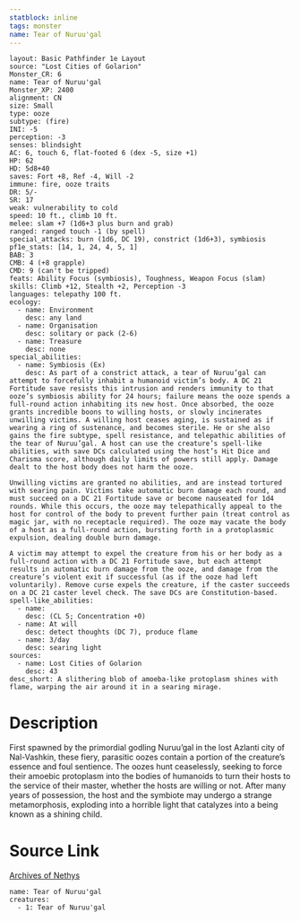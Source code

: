 ```yaml
---
statblock: inline
tags: monster
name: Tear of Nuruu'gal
---
```

```statblock
layout: Basic Pathfinder 1e Layout
source: "Lost Cities of Golarion"
Monster_CR: 6
name: Tear of Nuruu'gal
Monster_XP: 2400
alignment: CN
size: Small
type: ooze
subtype: (fire)
INI: -5
perception: -3
senses: blindsight
AC: 6, touch 6, flat-footed 6 (dex -5, size +1)
HP: 62
HD: 5d8+40
saves: Fort +8, Ref -4, Will -2
immune: fire, ooze traits
DR: 5/-
SR: 17
weak: vulnerability to cold
speed: 10 ft., climb 10 ft.
melee: slam +7 (1d6+3 plus burn and grab)
ranged: ranged touch -1 (by spell)
special_attacks: burn (1d6, DC 19), constrict (1d6+3), symbiosis
pf1e_stats: [14, 1, 24, 4, 5, 1]
BAB: 3
CMB: 4 (+8 grapple)
CMD: 9 (can't be tripped)
feats: Ability Focus (symbiosis), Toughness, Weapon Focus (slam)
skills: Climb +12, Stealth +2, Perception -3
languages: telepathy 100 ft.
ecology:
  - name: Environment
    desc: any land
  - name: Organisation
    desc: solitary or pack (2-6)
  - name: Treasure
    desc: none
special_abilities:
  - name: Symbiosis (Ex)
    desc: As part of a constrict attack, a tear of Nuruu’gal can attempt to forcefully inhabit a humanoid victim’s body. A DC 21 Fortitude save resists this intrusion and renders immunity to that ooze’s symbiosis ability for 24 hours; failure means the ooze spends a full-round action inhabiting its new host. Once absorbed, the ooze grants incredible boons to willing hosts, or slowly incinerates unwilling victims. A willing host ceases aging, is sustained as if wearing a ring of sustenance, and becomes sterile. He or she also gains the fire subtype, spell resistance, and telepathic abilities of the tear of Nuruu’gal. A host can use the creature’s spell-like abilities, with save DCs calculated using the host’s Hit Dice and Charisma score, although daily limits of powers still apply. Damage dealt to the host body does not harm the ooze.

Unwilling victims are granted no abilities, and are instead tortured with searing pain. Victims take automatic burn damage each round, and must succeed on a DC 21 Fortitude save or become nauseated for 1d4 rounds. While this occurs, the ooze may telepathically appeal to the host for control of the body to prevent further pain (treat control as magic jar, with no receptacle required). The ooze may vacate the body of a host as a full-round action, bursting forth in a protoplasmic expulsion, dealing double burn damage.

A victim may attempt to expel the creature from his or her body as a full-round action with a DC 21 Fortitude save, but each attempt results in automatic burn damage from the ooze, and damage from the creature’s violent exit if successful (as if the ooze had left voluntarily). Remove curse expels the creature, if the caster succeeds on a DC 21 caster level check. The save DCs are Constitution-based.
spell-like_abilities:
  - name:
    desc: (CL 5; Concentration +0)
  - name: At will
    desc: detect thoughts (DC 7), produce flame
  - name: 3/day
    desc: searing light
sources:
  - name: Lost Cities of Golarion
    desc: 43
desc_short: A slithering blob of amoeba-like protoplasm shines with flame, warping the air around it in a searing mirage.
```
# Description
First spawned by the primordial godling Nuruu’gal in the lost Azlanti city of Nal-Vashkin, these fiery, parasitic oozes contain a portion of the creature’s essence and foul sentience. The oozes hunt ceaselessly, seeking to force their amoebic protoplasm into the bodies of humanoids to turn their hosts to the service of their master, whether the hosts are willing or not. After many years of possession, the host and the symbiote may undergo a strange metamorphosis, exploding into a horrible light that catalyzes into a being known as a shining child.
# Source Link
[Archives of Nethys](https://aonprd.com/MonsterDisplay.aspx?ItemName=Tear%20of%20Nuruu%27gal)
```encounter-table
name: Tear of Nuruu'gal
creatures:
  - 1: Tear of Nuruu'gal
```
